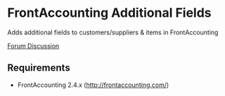 # FrontAccounting Additional Fields

Adds additional fields to customers/suppliers & items in FrontAccounting

[Forum Discussion](http://frontaccounting.com/punbb/viewtopic.php?id=7749)

Requirements
------------

- FrontAccounting 2.4.x (http://frontaccounting.com/)
